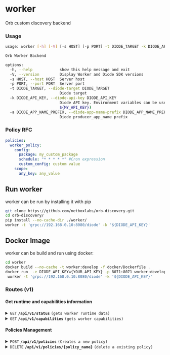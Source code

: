 # worker
Orb custom discovery backend

### Usage
```bash
usage: worker [-h] [-V] [-s HOST] [-p PORT] -t DIODE_TARGET -k DIODE_API_KEY

Orb Worker Backend

options:
  -h, --help            show this help message and exit
  -V, --version         Display Worker and Diode SDK versions
  -s HOST, --host HOST  Server host
  -p PORT, --port PORT  Server port
  -t DIODE_TARGET, --diode-target DIODE_TARGET
                        Diode target
  -k DIODE_API_KEY, --diode-api-key DIODE_API_KEY
                        Diode API key. Environment variables can be used by wrapping them in ${} (e.g.
                        ${MY_API_KEY})
  -a DIODE_APP_NAME_PREFIX, --diode-app-name-prefix DIODE_APP_NAME_PREFIX
                        Diode producer_app_name prefix
```

### Policy RFC
```yaml
policies:
  worker_policy:
    config:
      package: my_custom_package
      schedule: "* * * * *" #Cron expression
      custom_config: custom value
    scope:
      any_key: any_value
```
## Run worker
worker can be run by installing it with pip
```sh
git clone https://github.com/netboxlabs/orb-discovery.git
cd orb-discovery/
pip install --no-cache-dir ./worker/
worker -t 'grpc://192.168.0.10:8080/diode' -k '${DIODE_API_KEY}'
```

## Docker Image
worker can be build and run using docker:
```sh
cd worker
docker build --no-cache -t worker:develop -f docker/Dockerfile .
docker run  -e DIODE_API_KEY={YOUR_API_KEY} -p 8071:8071 worker:develop \
 worker -t 'grpc://192.168.0.10:8080/diode' -k '${DIODE_API_KEY}'
```

### Routes (v1)

#### Get runtime and capabilities information

<details>
 <summary><code>GET</code> <code><b>/api/v1/status</b></code> <code>(gets worker runtime data)</code></summary>

##### Parameters

> None

##### Responses

> | http code     | content-type                      | response                                                            |
> |---------------|-----------------------------------|---------------------------------------------------------------------|
> | `200`         | `application/json; charset=utf-8` |  `{"version": "0.1.0","up_time_seconds": 3678 }`                    |

##### Example cURL

> ```sh
>  curl -X GET -H "Content-Type: application/json" http://localhost:8071/api/v1/status
> ```

</details>

<details>
 <summary><code>GET</code> <code><b>/api/v1/capabilities</b></code> <code>(gets worker capabilities)</code></summary>

##### Parameters

> None

##### Responses

> | http code     | content-type                      | response                                                            |
> |---------------|-----------------------------------|---------------------------------------------------------------------|
> | `200`         | `application/json; charset=utf-8` | `{"loaded_modules":["custom_nbl","generic_worker"]}`      |

##### Example cURL

> ```sh
>  curl -X GET -H "Content-Type: application/json" http://localhost:8071/api/v1/capabilities
> ```

</details>

#### Policies Management


<details>
 <summary><code>POST</code> <code><b>/api/v1/policies</b></code> <code>(Creates a new policy)</code></summary>

##### Parameters

> | name      |  type     | data type               | description                                                           |
> |-----------|-----------|-------------------------|-----------------------------------------------------------------------|
> | None      |  required | YAML object             | yaml format specified in [Policy RFC](#policy-rfc)                    |
 

##### Responses

> | http code     | content-type                       | response                                                            |
> |---------------|------------------------------------|---------------------------------------------------------------------|
> | `201`         | `application/json; charset=UTF-8`  | `{"detail":"policy 'policy_name' was started"}`                     |
> | `400`         | `application/json; charset=UTF-8`  | `{ "detail": "invalid Content-Type. Only 'application/x-yaml' is supported" }`|
> | `400`         | `application/json; charset=UTF-8`  | Any other policy error                                              |
> | `403`         | `application/json; charset=UTF-8`  | `{ "detail": "config field is required" }`                          |
> | `409`         | `application/json; charset=UTF-8`  | `{ "detail": "policy 'policy_name' already exists" }`               |
 

##### Example cURL

> ```sh
>  curl -X POST -H "Content-Type: application/x-yaml" --data-binary @policy.yaml http://localhost:8071/api/v1/policies
> ```

</details>

<details>
 <summary><code>DELETE</code> <code><b>/api/v1/policies/{policy_name}</b></code> <code>(delete a existing policy)</code></summary>

##### Parameters

> | name              |  type     | data type      | description                         |
> |-------------------|-----------|----------------|-------------------------------------|
> |   `policy_name`   |  required | string         | The unique policy name              |

##### Responses

> | http code     | content-type                      | response                                                            |
> |---------------|-----------------------------------|---------------------------------------------------------------------|
> | `200`         | `application/json; charset=UTF-8` | `{ "detail": "policy 'policy_name' was deleted" }`                  |
> | `400`         | `application/json; charset=UTF-8` | Any other policy deletion error                                     |
> | `404`         | `application/json; charset=UTF-8` | `{ "detail": "policy 'policy_name' not found" }`                    |

##### Example cURL

> ```sh
>  curl -X DELETE http://localhost:8071/api/v1/policies/policy_name
> ```

</details>
